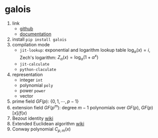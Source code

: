 # galois

1. link
   * [github](https://github.com/mhostetter/galois)
   * [documentation](https://mhostetter.github.io/galois/latest/)
2. install `pip install galois`
3. compilation mode
   * `jit-lookup`: exponential and logarithm lookup table $\log_\alpha(x)=i$, Zech's logarithm: $Z_\alpha(x)=\log_\alpha(1+\alpha^x)$
   * `jit-calculate`
   * `python-claculate`
4. representation
   * integer `int`
   * polynomial `poly`
   * power `power`
   * vector
5. prime field $GF(p)$: $\left\{ 0,1,\cdots,p-1 \right\}$
6. extension field $GF(p^m)$: degree $m-1$ polynomials over $GF(p)$, $GF(p)[x]/f(x)$
7. Bezout identity [wiki](https://en.wikipedia.org/wiki/B%C3%A9zout%27s_identity)
8. Extended Euclidean algorithm [wiki](https://en.wikipedia.org/wiki/Extended_Euclidean_algorithm)
9. Conway polynomial $C_{p,m}(x)$
